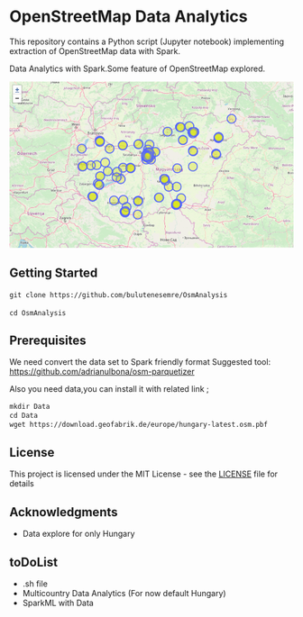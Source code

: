 # OpenStreetMap Data Analytics

This repository contains a Python script (Jupyter notebook) implementing extraction of OpenStreetMap data with Spark.

Data Analytics with Spark.Some feature of OpenStreetMap explored.

![Alt text](images/taxilocation.png)
## Getting Started

```
git clone https://github.com/bulutenesemre/OsmAnalysis

cd OsmAnalysis
```
## Prerequisites
We need convert the data set to Spark friendly format
Suggested tool: https://github.com/adrianulbona/osm-parquetizer

Also you need data,you can install it with related link ;

```
mkdir Data
cd Data
wget https://download.geofabrik.de/europe/hungary-latest.osm.pbf
```


## License

This project is licensed under the MIT License - see the [LICENSE](LICENSE) file for details

## Acknowledgments

* Data explore for only Hungary

## toDoList
- .sh file 
- Multicountry Data Analytics (For now default Hungary)
- SparkML with Data